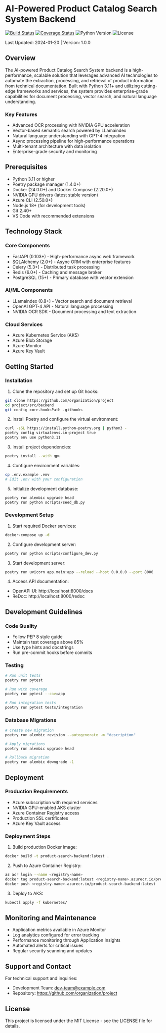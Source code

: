 # AI-Powered Product Catalog Search System Backend

[![Build Status](https://github.com/organization/project/workflows/backend-ci.yml/badge.svg)](https://github.com/organization/project/actions)
[![Coverage Status](https://codecov.io/gh/organization/project/branch/main/graph/badge.svg?flag=backend)](https://codecov.io/gh/organization/project)
![Python Version](https://img.shields.io/badge/python-3.11%2B-blue.svg)
![License](https://img.shields.io/badge/license-MIT-green.svg)

Last Updated: 2024-01-20 | Version: 1.0.0

## Overview

The AI-powered Product Catalog Search System backend is a high-performance, scalable solution that leverages advanced AI technologies to automate the extraction, processing, and retrieval of product information from technical documentation. Built with Python 3.11+ and utilizing cutting-edge frameworks and services, the system provides enterprise-grade capabilities for document processing, vector search, and natural language understanding.

### Key Features

- Advanced OCR processing with NVIDIA GPU acceleration
- Vector-based semantic search powered by LLamaindex
- Natural language understanding with GPT-4 integration
- Async processing pipeline for high-performance operations
- Multi-tenant architecture with data isolation
- Enterprise-grade security and monitoring

## Prerequisites

- Python 3.11 or higher
- Poetry package manager (1.4.0+)
- Docker (24.0.0+) and Docker Compose (2.20.0+)
- NVIDIA GPU drivers (latest stable version)
- Azure CLI (2.50.0+)
- Node.js 18+ (for development tools)
- Git 2.40+
- VS Code with recommended extensions

## Technology Stack

### Core Components
- FastAPI (0.103+) - High-performance async web framework
- SQLAlchemy (2.0+) - Async ORM with enterprise features
- Celery (5.3+) - Distributed task processing
- Redis (6.0+) - Caching and message broker
- PostgreSQL (15+) - Primary database with vector extension

### AI/ML Components
- LLamaindex (0.8+) - Vector search and document retrieval
- OpenAI GPT-4 API - Natural language processing
- NVIDIA OCR SDK - Document processing and text extraction

### Cloud Services
- Azure Kubernetes Service (AKS)
- Azure Blob Storage
- Azure Monitor
- Azure Key Vault

## Getting Started

### Installation

1. Clone the repository and set up Git hooks:
```bash
git clone https://github.com/organization/project
cd project/src/backend
git config core.hooksPath .githooks
```

2. Install Poetry and configure the virtual environment:
```bash
curl -sSL https://install.python-poetry.org | python3 -
poetry config virtualenvs.in-project true
poetry env use python3.11
```

3. Install project dependencies:
```bash
poetry install --with gpu
```

4. Configure environment variables:
```bash
cp .env.example .env
# Edit .env with your configuration
```

5. Initialize development database:
```bash
poetry run alembic upgrade head
poetry run python scripts/seed_db.py
```

### Development Setup

1. Start required Docker services:
```bash
docker-compose up -d
```

2. Configure development server:
```bash
poetry run python scripts/configure_dev.py
```

3. Start development server:
```bash
poetry run uvicorn app.main:app --reload --host 0.0.0.0 --port 8000
```

4. Access API documentation:
- OpenAPI UI: http://localhost:8000/docs
- ReDoc: http://localhost:8000/redoc

## Development Guidelines

### Code Quality

- Follow PEP 8 style guide
- Maintain test coverage above 85%
- Use type hints and docstrings
- Run pre-commit hooks before commits

### Testing

```bash
# Run unit tests
poetry run pytest

# Run with coverage
poetry run pytest --cov=app

# Run integration tests
poetry run pytest tests/integration
```

### Database Migrations

```bash
# Create new migration
poetry run alembic revision --autogenerate -m "description"

# Apply migrations
poetry run alembic upgrade head

# Rollback migration
poetry run alembic downgrade -1
```

## Deployment

### Production Requirements

- Azure subscription with required services
- NVIDIA GPU-enabled AKS cluster
- Azure Container Registry access
- Production SSL certificates
- Azure Key Vault access

### Deployment Steps

1. Build production Docker image:
```bash
docker build -t product-search-backend:latest .
```

2. Push to Azure Container Registry:
```bash
az acr login --name <registry-name>
docker tag product-search-backend:latest <registry-name>.azurecr.io/product-search-backend:latest
docker push <registry-name>.azurecr.io/product-search-backend:latest
```

3. Deploy to AKS:
```bash
kubectl apply -f kubernetes/
```

## Monitoring and Maintenance

- Application metrics available in Azure Monitor
- Log analytics configured for error tracking
- Performance monitoring through Application Insights
- Automated alerts for critical issues
- Regular security scanning and updates

## Support and Contact

For technical support and inquiries:
- Development Team: dev-team@example.com
- Repository: https://github.com/organization/project

## License

This project is licensed under the MIT License - see the LICENSE file for details.